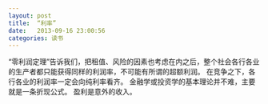 ```yaml
---
layout: post
title:  “利率”
date:   2013-09-16 23:00:56
categories: 读书 
---
```

“零利润定理”告诉我们，把租值、风险的因素也考虑在内之后，整个社会各行各业的生产者都只能获得同样的利润率，不可能有所谓的超额利润。
在竞争之下，各行各业的利润率一定会向纯利率看齐。
金融学或投资学的基本理论并不难，主要就是一条折现公式。
盈利是意外的收入。
